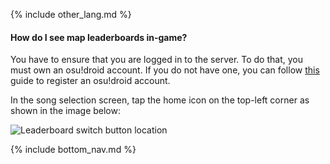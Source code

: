 {% include other_lang.md %}

#### How do I see map leaderboards in-game?

You have to ensure that you are logged in to the server. To do that, you must own an osu!droid account. If you do not have one, you can follow [this]({{site.baseurl}}/account/create_account) guide to register an osu!droid account.

In the song selection screen, tap the home icon on the top-left corner as shown in the image below:

![Leaderboard switch button location]({{site.baseurl}}/assets/images/leaderboard-switch-button-location.png)

<!-- Don't touch this part thank you -->
{% include bottom_nav.md %}